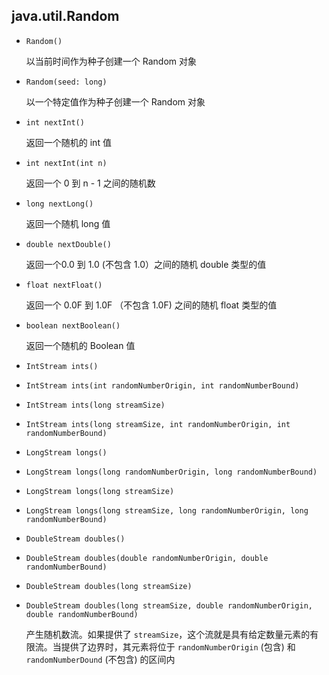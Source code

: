 ## java.util.Random

* `Random()`	            

  以当前时间作为种子创建一个 Random 对象

* `Random(seed: long)`		

  以一个特定值作为种子创建一个 Random 对象

* `int nextInt()`           

  返回一个随机的 int 值

* `int nextInt(int n)`     

  返回一个 0 到 n - 1 之间的随机数

* `long nextLong()`         

  返回一个随机 long 值

* `double nextDouble()`	    

  返回一个0.0 到 1.0 (不包含 1.0）之间的随机 double 类型的值

* `float nextFloat()`		

  返回一个 0.0F 到 1.0F （不包含 1.0F) 之间的随机 float 类型的值

* `boolean nextBoolean()`   

  返回一个随机的 Boolean 值

* `IntStream ints()`

* `IntStream ints(int randomNumberOrigin, int randomNumberBound)`

* `IntStream ints(long streamSize)`

* `IntStream ints(long streamSize, int randomNumberOrigin, int randomNumberBound)`

* `LongStream longs()`

* `LongStream longs(long randomNumberOrigin, long randomNumberBound)`

* `LongStream longs(long streamSize)`

* `LongStream longs(long streamSize, long randomNumberOrigin, long randomNumberBound)`

* `DoubleStream doubles()`

* `DoubleStream doubles(double randomNumberOrigin, double randomNumberBound)`

* `DoubleStream doubles(long streamSize)`

* `DoubleStream doubles(long streamSize, double randomNumberOrigin, double randomNumberBound)`

  产生随机数流。如果提供了 `streamSize`，这个流就是具有给定数量元素的有限流。当提供了边界时，其元素将位于 `randomNumberOrigin` (包含) 和 `randomNumberDound` (不包含) 的区间内
